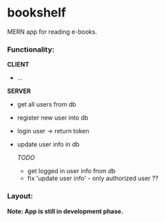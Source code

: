 # bookshelf

MERN app for reading e-books.

### Functionality:

**CLIENT**

- ...
<!-- - change language (Czech, English) - text + images (TODO: background image and second card image in Intro page) -->

**SERVER**

- get all users from db
- register new user into db
- login user -> return token
- update user info in db

  _TODO_

  - get logged in user info from db
  - fix 'update user info' - only authorized user ??

### Layout:

<!-- - Intro page - mobile, desktop version -->
<!-- - Sign In and Sign Up pages - mobile, desktop version -->

<!-- Supported files:

- pdf (in progress)
- epub (in progress)
- mobi (in progress)

### `Functionality:`

public - available for every user<br>
private - available only for registered (logged) user

- `register user` (public)
- `login user` (public)
- `add author` (public)
- `get all authors` (public)
- `add book` (public) - save new book and link it with author in DB
- `edit book` (private) -->

**Note: App is still in development phase.**
